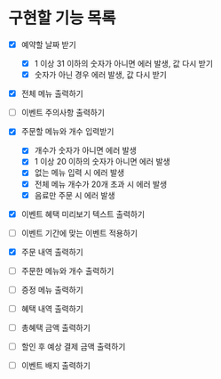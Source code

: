 # 구현할 기능 목록

- [x] 예약할 날짜 받기

  - [x] 1 이상 31 이하의 숫자가 아니면 에러 발생, 값 다시 받기
  - [x] 숫자가 아닌 경우 에러 발생, 값 다시 받기

- [x] 전체 메뉴 출력하기
- [ ] 이벤트 주의사항 출력하기

- [x] 주문할 메뉴와 개수 입력받기

  - [x] 개수가 숫자가 아니면 에러 발생
  - [x] 1 이상 20 이하의 숫자가 아니면 에러 발생
  - [x] 없는 메뉴 입력 시 에러 발생
  - [x] 전체 메뉴 개수가 20개 초과 시 에러 발생
  - [x] 음료만 주문 시 에러 발생

- [x] 이벤트 혜택 미리보기 텍스트 출력하기
- [ ] 이벤트 기간에 맞는 이벤트 적용하기
- [x] 주문 내역 출력하기
- [ ] 주문한 메뉴와 개수 출력하기
- [ ] 증정 메뉴 출력하기
- [ ] 혜택 내역 출력하기
- [ ] 총혜택 금액 출력하기
- [ ] 할인 후 예상 결제 금액 출력하기
- [ ] 이벤트 배지 출력하기
